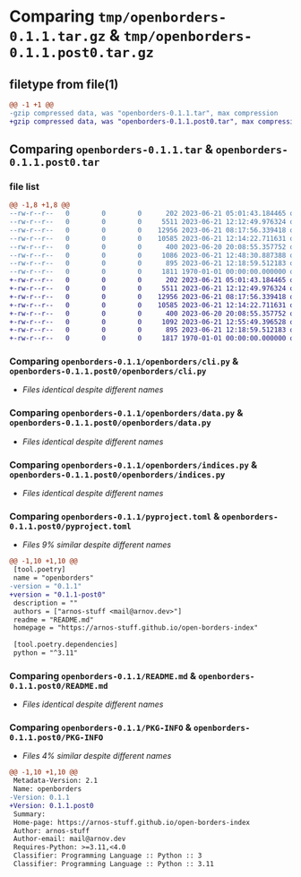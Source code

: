 # Comparing `tmp/openborders-0.1.1.tar.gz` & `tmp/openborders-0.1.1.post0.tar.gz`

## filetype from file(1)

```diff
@@ -1 +1 @@
-gzip compressed data, was "openborders-0.1.1.tar", max compression
+gzip compressed data, was "openborders-0.1.1.post0.tar", max compression
```

## Comparing `openborders-0.1.1.tar` & `openborders-0.1.1.post0.tar`

### file list

```diff
@@ -1,8 +1,8 @@
--rw-r--r--   0        0        0      202 2023-06-21 05:01:43.184465 openborders-0.1.1/openborders/__init__.py
--rw-r--r--   0        0        0     5511 2023-06-21 12:12:49.976324 openborders-0.1.1/openborders/cli.py
--rw-r--r--   0        0        0    12956 2023-06-21 08:17:56.339418 openborders-0.1.1/openborders/data.py
--rw-r--r--   0        0        0    10585 2023-06-21 12:14:22.711631 openborders-0.1.1/openborders/indices.py
--rw-r--r--   0        0        0      400 2023-06-20 20:08:55.357752 openborders-0.1.1/openborders/utils.py
--rw-r--r--   0        0        0     1086 2023-06-21 12:48:30.887388 openborders-0.1.1/pyproject.toml
--rw-r--r--   0        0        0      895 2023-06-21 12:18:59.512183 openborders-0.1.1/README.md
--rw-r--r--   0        0        0     1811 1970-01-01 00:00:00.000000 openborders-0.1.1/PKG-INFO
+-rw-r--r--   0        0        0      202 2023-06-21 05:01:43.184465 openborders-0.1.1.post0/openborders/__init__.py
+-rw-r--r--   0        0        0     5511 2023-06-21 12:12:49.976324 openborders-0.1.1.post0/openborders/cli.py
+-rw-r--r--   0        0        0    12956 2023-06-21 08:17:56.339418 openborders-0.1.1.post0/openborders/data.py
+-rw-r--r--   0        0        0    10585 2023-06-21 12:14:22.711631 openborders-0.1.1.post0/openborders/indices.py
+-rw-r--r--   0        0        0      400 2023-06-20 20:08:55.357752 openborders-0.1.1.post0/openborders/utils.py
+-rw-r--r--   0        0        0     1092 2023-06-21 12:55:49.396528 openborders-0.1.1.post0/pyproject.toml
+-rw-r--r--   0        0        0      895 2023-06-21 12:18:59.512183 openborders-0.1.1.post0/README.md
+-rw-r--r--   0        0        0     1817 1970-01-01 00:00:00.000000 openborders-0.1.1.post0/PKG-INFO
```

### Comparing `openborders-0.1.1/openborders/cli.py` & `openborders-0.1.1.post0/openborders/cli.py`

 * *Files identical despite different names*

### Comparing `openborders-0.1.1/openborders/data.py` & `openborders-0.1.1.post0/openborders/data.py`

 * *Files identical despite different names*

### Comparing `openborders-0.1.1/openborders/indices.py` & `openborders-0.1.1.post0/openborders/indices.py`

 * *Files identical despite different names*

### Comparing `openborders-0.1.1/pyproject.toml` & `openborders-0.1.1.post0/pyproject.toml`

 * *Files 9% similar despite different names*

```diff
@@ -1,10 +1,10 @@
 [tool.poetry]
 name = "openborders"
-version = "0.1.1"
+version = "0.1.1-post0"
 description = ""
 authors = ["arnos-stuff <mail@arnov.dev>"]
 readme = "README.md"
 homepage = "https://arnos-stuff.github.io/open-borders-index"
 
 [tool.poetry.dependencies]
 python = "^3.11"
```

### Comparing `openborders-0.1.1/README.md` & `openborders-0.1.1.post0/README.md`

 * *Files identical despite different names*

### Comparing `openborders-0.1.1/PKG-INFO` & `openborders-0.1.1.post0/PKG-INFO`

 * *Files 4% similar despite different names*

```diff
@@ -1,10 +1,10 @@
 Metadata-Version: 2.1
 Name: openborders
-Version: 0.1.1
+Version: 0.1.1.post0
 Summary: 
 Home-page: https://arnos-stuff.github.io/open-borders-index
 Author: arnos-stuff
 Author-email: mail@arnov.dev
 Requires-Python: >=3.11,<4.0
 Classifier: Programming Language :: Python :: 3
 Classifier: Programming Language :: Python :: 3.11
```

